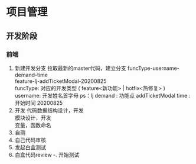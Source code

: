 # 项目管理

## 开发阶段
### 前端
1. 新建开发分支
   拉取最新的master代码，建立分支
   funcType-username-demand-time  
   feature-lj-addTicketModal-20200825  
   funcType: 对应的开发类型  ( feature<新功能> | hotfix<热修复> )
   username: 开发姓名首字母  ps：lj 
   demand  : 功能点         addTicketModal
   time    : 开始时间       20200825
2. 开发
   代码数据结构设计，开发  
   模块设计，开发  
   变量，函数命名  
3. 自测
4. 自己代码审核
5. 发起白盒测试
6. 白盒代码review
-. 开始测试